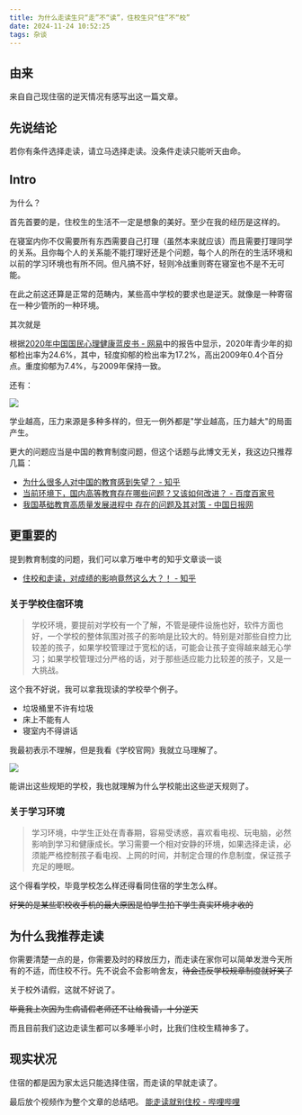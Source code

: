 ```yaml
---
title: 为什么走读生只“走”不“读”，住校生只“住”不“校”
date: 2024-11-24 10:52:25
tags: 杂谈
---
```


## 由来
来自自己现住宿的逆天情况有感写出这一篇文章。

## 先说结论
若你有条件选择走读，请立马选择走读。没条件走读只能听天由命。

## Intro
为什么？

首先首要的是，住校生的生活不一定是想象的美好。至少在我的经历是这样的。

在寝室内你不仅需要所有东西需要自己打理（虽然本来就应该）而且需要打理同学的关系。且你每个人的关系能不能打理好还是个问题，每个人的所在的生活环境和以前的学习环境也有所不同。但凡搞不好，轻则冷战重则寄在寝室也不是不无可能。

在此之前这还算是正常的范畴内，某些高中学校的要求也是逆天。就像是一种寄宿在一种少管所的一种环境。

其次就是

根据[2020年中国国民心理健康蓝皮书 - 网易](https://www.163.com/dy/article/G5C5JTKS0514DORP.html)中的报告中显示，2020年青少年的抑郁检出率为24.6%，其中，轻度抑郁的检出率为17.2%，高出2009年0.4个百分点。重度抑郁为7.4%，与2009年保持一致。

还有：

![](/images/lodging-students/78f4e30a06aebc6db71b1d3f402d35ca.png)

学业越高，压力来源是多种多样的，但无一例外都是"学业越高，压力越大"的局面产生。

更大的问题应当是中国的教育制度问题，但这个话题与此博文无关，我这边只推荐几篇：

* [为什么很多人对中国的教育感到失望？ - 知乎](https://zhuanlan.zhihu.com/p/112594052)
* [当前环境下，国内高等教育存在哪些问题？又该如何改进？ - 百度百家号](https://baijiahao.baidu.com/s?id=1782800316130379947)
* [我国基础教育高质量发展进程中 存在的问题及其对策 - 中国日报网](https://column.chinadaily.com.cn/a/202301/26/WS63d2032ca3102ada8b22c953.html)

## 更重要的

提到教育制度的问题，我们可以拿万唯中考的知乎文章谈一谈

* [住校和走读，对成绩的影响竟然这么大？！ - 知乎](https://zhuanlan.zhihu.com/p/197396259)

### 关于学校住宿环境

> 学校环境，要提前对学校有一个了解，不管是硬件设施也好，软件方面也好，一个学校的整体氛围对孩子的影响是比较大的。特别是对那些自控力比较差的孩子，如果学校管理过于宽松的话，可能会让孩子变得越来越无心学习；如果学校管理过分严格的话，对于那些适应能力比较差的孩子，又是一大挑战。

这个我不好说，我可以拿我现读的学校举个例子。

* 垃圾桶里不许有垃圾
* 床上不能有人
* 寝室内不得讲话

我最初表示不理解，但是我看《学校官网》我就立马理解了。

![](/images/lodging-students/73cc3dfae611f8dd72360312b3e4fb60.png)

能讲出这些规矩的学校，我也就理解为什么学校能出这些逆天规则了。

### 关于学习环境

> 学习环境，中学生正处在青春期，容易受诱惑，喜欢看电视、玩电脑，必然影响到学习和健康成长。学习需要一个相对安静的环境，如果选择走读，必须能严格控制孩子看电视、上网的时间，并制定合理的作息制度，保证孩子充足的睡眠。

这个得看学校，毕竟学校怎么样还得看同住宿的学生怎么样。

~~好笑的是某些职校收手机的最大原因是怕学生拍下学生真实环境才收的~~

## 为什么我推荐走读

你需要清楚一点的是，你需要及时的释放压力，而走读在家你可以简单发泄今天所有的不适，而住校不行。先不说会不会影响舍友，~~待会违反学校规章制度就好笑了~~

关于校外请假，这就不好说了。

~~毕竟我上次因为生病请假老师还不让给我请，十分逆天~~

而且目前我们这边走读生都可以多睡半小时，比我们住校生精神多了。

## 现实状况

住宿的都是因为家太远只能选择住宿，而走读的早就走读了。

最后放个视频作为整个文章的总结吧。
[能走读就别住校 - 哔哩哔哩](https://www.bilibili.com/video/BV1bx4y1J7vQ/)